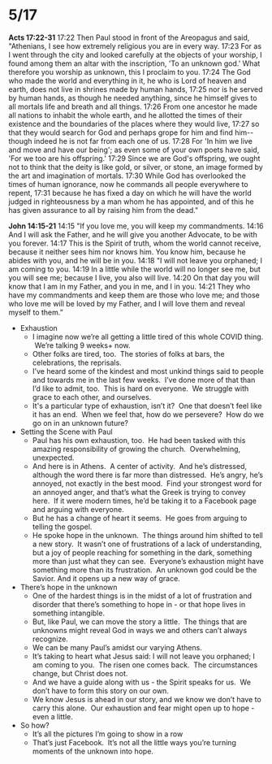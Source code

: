 # 5/17

**Acts 17:22-31**
17:22 Then Paul stood in front of the Areopagus and said, "Athenians, I see how extremely religious you are in every way.
17:23 For as I went through the city and looked carefully at the objects of your worship, I found among them an altar with the inscription, 'To an unknown god.' What therefore you worship as unknown, this I proclaim to you.
17:24 The God who made the world and everything in it, he who is Lord of heaven and earth, does not live in shrines made by human hands,
17:25 nor is he served by human hands, as though he needed anything, since he himself gives to all mortals life and breath and all things.
17:26 From one ancestor he made all nations to inhabit the whole earth, and he allotted the times of their existence and the boundaries of the places where they would live,
17:27 so that they would search for God and perhaps grope for him and find him--though indeed he is not far from each one of us.
17:28 For 'In him we live and move and have our being'; as even some of your own poets have said, 'For we too are his offspring.'
17:29 Since we are God's offspring, we ought not to think that the deity is like gold, or silver, or stone, an image formed by the art and imagination of mortals.
17:30 While God has overlooked the times of human ignorance, now he commands all people everywhere to repent,
17:31 because he has fixed a day on which he will have the world judged in righteousness by a man whom he has appointed, and of this he has given assurance to all by raising him from the dead."

**John 14:15-21**
14:15 "If you love me, you will keep my commandments.
14:16 And I will ask the Father, and he will give you another Advocate, to be with you forever.
14:17 This is the Spirit of truth, whom the world cannot receive, because it neither sees him nor knows him. You know him, because he abides with you, and he will be in you.
14:18 "I will not leave you orphaned; I am coming to you.
14:19 In a little while the world will no longer see me, but you will see me; because I live, you also will live.
14:20 On that day you will know that I am in my Father, and you in me, and I in you.
14:21 They who have my commandments and keep them are those who love me; and those who love me will be loved by my Father, and I will love them and reveal myself to them.”

* Exhaustion
	* I imagine now we’re all getting a little tired of this whole COVID thing.  We’re talking 9 weeks+ now.
	* Other folks are tired, too.  The stories of folks at bars, the celebrations, the reprisals.  
	* I’ve heard some of the kindest and most unkind things said to people and towards me in the last few weeks.  I’ve done more of that than I’d like to admit, too.  This is hard on everyone.  We struggle with grace to each other, and ourselves.
	* It's a particular type of exhaustion, isn’t it?  One that doesn’t feel like it has an end.  When we feel that, how do we persevere?  How do we go on in an unknown future?
* Setting the Scene with Paul
	* Paul has his own exhaustion, too.  He had been tasked with this amazing responsibility of growing the church.  Overwhelming, unexpected.
	* And here is in Athens.  A center of activity.  And he’s distressed, although the word there is far more than distressed.  He’s angry, he’s annoyed, not exactly in the best mood.  Find your strongest word for an annoyed anger, and that’s what the Greek is trying to convey here.  If it were modern times, he’d be taking it to a Facebook page and arguing with everyone.
	* But he has a change of heart it seems.  He goes from arguing to telling the gospel.
	* He spoke hope in the unknown.  The things around him shifted to tell a new story.  It wasn’t one of frustrations of a lack of understanding, but a joy of people reaching for something in the dark, something more than just what they can see.  Everyone’s exhaustion might have something more than its frustration.  An unknown god could be the Savior. And it opens up a new way of grace.
* There’s hope in the unknown
	* One of the hardest things is in the midst of a lot of frustration and disorder that there’s something to hope in - or that hope lives in something intangible.  
	* But, like Paul, we can move the story a little.  The things that are unknowns might reveal God in ways we and others can’t always recognize.
	* We can be many Paul’s amidst our varying Athens.
	* It’s taking to heart what Jesus said: I will not leave you orphaned; I am coming to you.  The risen one comes back.  The circumstances change, but Christ does not.  
	* And we have a guide along with us - the Spirit speaks for us.  We don’t have to form this story on our own.
	* We know Jesus is ahead in our story, and we know we don’t have to carry this alone.  Our exhaustion and fear might open up to hope - even a little.
* So how?
	* It’s all the pictures I’m going to show in a row
	* That’s just Facebook.  It’s not all the little ways you’re turning moments of the unknown into hope.
